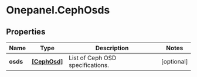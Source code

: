 # Onepanel.CephOsds

## Properties
Name | Type | Description | Notes
------------ | ------------- | ------------- | -------------
**osds** | [**[CephOsd]**](CephOsd.md) | List of Ceph OSD specifications. | [optional] 



